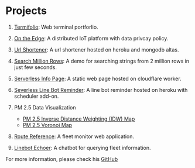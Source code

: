 # Projects
1. [Termifolio](https://github.com/HuangLiPang/termifolio): Web terminal portforlio.

2. [On the Edge](https://github.com/nabeeln7/on-the-edge): A distributed IoT platform with data privcay policy.

3. [Url Shortener](https://url-shortener.huanglipang.me/): A url shortener hosted on heroku and mongodb altas.

4. [Search Million Rows](https://search-million-rows.huanglipang.me/): A demo for searching strings from 2 million rows in just few seconds.

5. [Serverless Info Page](https://info.huanglipang.me): A static web page hosted on cloudflare worker.

6. [Severless Line Bot Reminder](https://github.com/HuangLiPang/serverless-linebot-reminder-heroku-scheduler): A line bot reminder hosted on heroku with scheduler add-on.

7. PM 2.5 Data Visualization
    - [PM 2.5 Inverse Distance Weighting (IDW) Map](https://pm25.lass-net.org/GIS/IDW/)
    - [PM 2.5 Voronoi Map](https://pm25.lass-net.org/GIS/voronoi/)

8. [Route Reference](https://route.robodock.net/): A fleet monitor web application.

9. [Linebot Echoer](https://line.me/R/ti/p/nocrvlaXsY/): A chatbot for querying fleet information.

For more information, please check his [GitHub](https://github.com/HuangLiPang)
